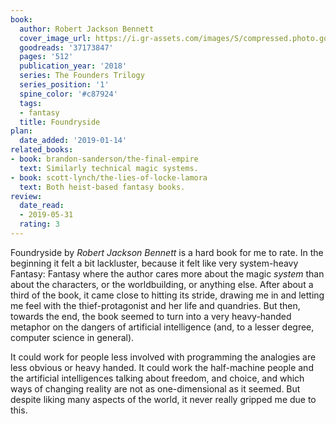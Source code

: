 ```yaml
---
book:
  author: Robert Jackson Bennett
  cover_image_url: https://i.gr-assets.com/images/S/compressed.photo.goodreads.com/books/1520460880l/37173847._SX98_.jpg
  goodreads: '37173847'
  pages: '512'
  publication_year: '2018'
  series: The Founders Trilogy
  series_position: '1'
  spine_color: '#c87924'
  tags:
  - fantasy
  title: Foundryside
plan:
  date_added: '2019-01-14'
related_books:
- book: brandon-sanderson/the-final-empire
  text: Similarly technical magic systems.
- book: scott-lynch/the-lies-of-locke-lamora
  text: Both heist-based fantasy books.
review:
  date_read:
  - 2019-05-31
  rating: 3
---
```


Foundryside by *Robert Jackson Bennett* is a hard book for me to rate. In the beginning it felt a bit lackluster,
because it felt like very system-heavy Fantasy: Fantasy where the author cares more about the magic *system* than about
the characters, or the worldbuilding, or anything else. After about a third of the book, it came close to hitting its
stride, drawing me in and letting me feel with the thief-protagonist and her life and quandries. But then, towards the
end, the book seemed to turn into a very heavy-handed metaphor on the dangers of artificial intelligence (and, to a
lesser degree, computer science in general).

It could work for people less involved with programming the analogies are less obvious or heavy handed. It could work
the half-machine people and the artificial intelligences talking about freedom, and choice, and which ways of changing
reality are not as one-dimensional as it seemed. But despite liking many aspects of the world, it never really gripped
me due to this.
